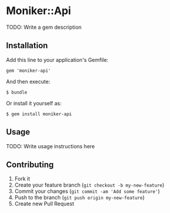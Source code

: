 # Moniker::Api

TODO: Write a gem description

## Installation

Add this line to your application's Gemfile:

    gem 'moniker-api'

And then execute:

    $ bundle

Or install it yourself as:

    $ gem install moniker-api

## Usage

TODO: Write usage instructions here

## Contributing

1. Fork it
2. Create your feature branch (`git checkout -b my-new-feature`)
3. Commit your changes (`git commit -am 'Add some feature'`)
4. Push to the branch (`git push origin my-new-feature`)
5. Create new Pull Request
